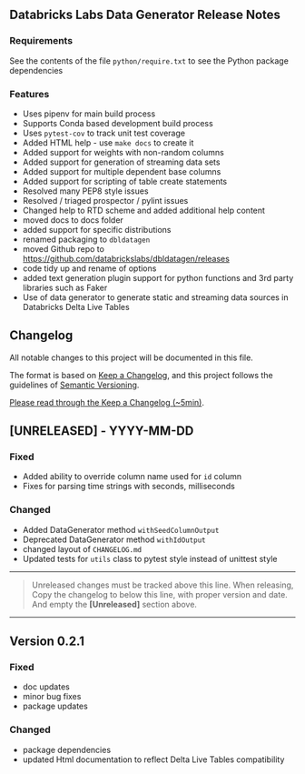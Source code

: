 ## Databricks Labs Data Generator Release Notes

### Requirements

See the contents of the file `python/require.txt` to see the Python package dependencies

### Features
* Uses pipenv for main build process
* Supports Conda based development build process
* Uses `pytest-cov` to track unit test coverage
* Added HTML help - use `make docs` to create it
* Added support for weights with non-random columns
* Added support for generation of streaming data sets
* Added support for multiple dependent base columns
* Added support for scripting of table create statements
* Resolved many PEP8 style issues
* Resolved / triaged prospector / pylint issues
* Changed help to RTD scheme and added additional help content
* moved docs to docs folder
* added support for specific distributions
* renamed packaging to `dbldatagen`
* moved Github repo to https://github.com/databrickslabs/dbldatagen/releases
* code tidy up and rename of options
* added text generation plugin support for python functions and 3rd party libraries such as Faker
* Use of data generator to generate static and streaming data sources in Databricks Delta Live Tables

## Changelog
All notable changes to this project will be documented in this file.

The format is based on [Keep a Changelog](https://keepachangelog.com/en/1.0.0/),
and this project follows the guidelines of [Semantic Versioning](https://semver.org/spec/v2.0.0.html).

[Please read through the Keep a Changelog (~5min)](https://keepachangelog.com/en/1.0.0/).

## [UNRELEASED] - YYYY-MM-DD

### Fixed

- Added ability to override column name used for `id` column 
- Fixes for parsing time strings with seconds, milliseconds 


### Changed
- Added DataGenerator method `withSeedColumnOutput`
- Deprecated DataGenerator method `withIdOutput`
- changed layout of `CHANGELOG.md`
- Updated tests for `utils` class to pytest style instead of unittest style

----
> Unreleased changes must be tracked above this line.
> When releasing, Copy the changelog to below this line, with proper version and date.
> And empty the **[Unreleased]** section above.
----

## Version 0.2.1

### Fixed
- doc updates
- minor bug fixes
- package updates

### Changed
- package dependencies 
- updated Html documentation to reflect Delta Live Tables compatibility


